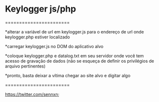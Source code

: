 # Keylogger js/php
=======================

*alterar a variável de url em keylogger.js para o endereço de url onde keylogger.php estiver localizado

*carregar keylogger.js no DOM do aplicativo alvo

*coloque keylogger.php e datalog.txt em seu servidor onde você tem acesso de gravação de dados (não se esqueça de definir os privilégios de arquivo pertinentes)

*pronto, basta deixar a vítima chegar ao site alvo e digitar algo

=======================






https://twitter.com/sennxn;
